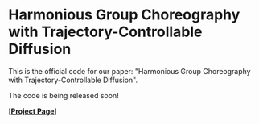 # Harmonious Group Choreography with Trajectory-Controllable Diffusion
This is the official code for our paper: "Harmonious Group Choreography with Trajectory-Controllable Diffusion". 

The code is being released soon!

[<a href="https://wanluzhu.github.io/"><strong>Project Page</strong></a>]


